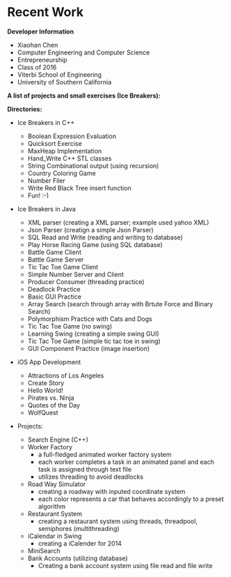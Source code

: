 Recent Work
============

**Developer Information**
+ Xiaohan Chen
+ Computer Engineering and Computer Science
+ Entrepreneurship
+ Class of 2016
+ Viterbi School of Engineering
+ University of Southern California


**A list of projects and small exercises (Ice Breakers):**

**Directories:**

+ Ice Breakers in C++
	+ Boolean Expression Evaluation
	+ Quicksort Exercise
	+ MaxHeap Implementation
	+ Hand_Write C++ STL classes
	+ String Combinational output (using recursion)
	+ Country Coloring Game
	+ Number Filer
	+ Write Red Black Tree insert function
	+ Fun! :-)

+ Ice Breakers in Java
	+ XML parser (creating a XML parser; example used yahoo XML)
	+ Json Parser (creatign a simple Json Parser)
	+ SQL Read and Write (reading and writing to database)
	+ Play Horse Racing Game (using SQL database)
	+ Battle Game Client
	+ Battle Game Server
	+ Tic Tac Toe Game Client
	+ Simple Number Server and Client
	+ Producer Consumer (threading practice)
	+ Deadlock Practice
	+ Basic GUI Practice
	+ Array Search (search through array with Brtute Force and Binary Search)
	+ Polymorphism Practice with Cats and Dogs
	+ Tic Tac Toe Game (no swing)
	+ Learning Swing (creating a simple swing GUI)
	+ Tic Tac Toe Game (simple tic tac toe in swing)
	+ GUI Component Practice (image insertion)

+ iOS App Development
    + Attractions of Los Angeles
    + Create Story
    + Hello World!
    + Pirates vs. Ninja
    + Quotes of the Day
    + WolfQuest



+ Projects:
	+ Search Engine (C++)
	+ Worker Factory 
		+ a full-fledged animated worker factory system
		+ each worker completes a task in an animated panel and each task is assigned through text file
		+ utilizes threading to avoid deadlocks 
	+ Road Way Simulator
		+ creating a roadway with inputed coordinate system 
		+ each color represents a car that behaves accordingly to a preset algorithm
	+ Restaurant System
		+ creating a restaurant system using threads, threadpool, semiphores (multithreading)
	+ iCalendar in Swing
		+ creating a iCalender for 2014
	+ MiniSearch
	+ Bank Accounts (utilizing database)
		+ Creating a bank account system using file read and file write



